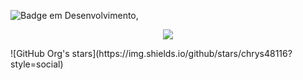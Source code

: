 ![Badge em Desenvolvimento](http://img.shields.io/static/v1?label=STATUS&message=EM%20DESENVOLVIMENTO&color=GREEN&style=for-the-badge),
<p align="center">
  <img src="http://img.shields.io/static/v1?label=STATUS&message=EM%20DESENVOLVIMENTO&color=GREEN&style=for-the-badge"/>
</p>
![GitHub Org's stars](https://img.shields.io/github/stars/chrys48116?style=social)
